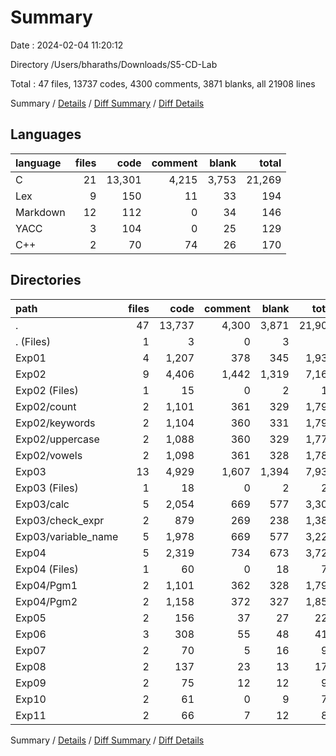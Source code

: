 # Summary

Date : 2024-02-04 11:20:12

Directory /Users/bharaths/Downloads/S5-CD-Lab

Total : 47 files,  13737 codes, 4300 comments, 3871 blanks, all 21908 lines

Summary / [Details](details.md) / [Diff Summary](diff.md) / [Diff Details](diff-details.md)

## Languages
| language | files | code | comment | blank | total |
| :--- | ---: | ---: | ---: | ---: | ---: |
| C | 21 | 13,301 | 4,215 | 3,753 | 21,269 |
| Lex | 9 | 150 | 11 | 33 | 194 |
| Markdown | 12 | 112 | 0 | 34 | 146 |
| YACC | 3 | 104 | 0 | 25 | 129 |
| C++ | 2 | 70 | 74 | 26 | 170 |

## Directories
| path | files | code | comment | blank | total |
| :--- | ---: | ---: | ---: | ---: | ---: |
| . | 47 | 13,737 | 4,300 | 3,871 | 21,908 |
| . (Files) | 1 | 3 | 0 | 3 | 6 |
| Exp01 | 4 | 1,207 | 378 | 345 | 1,930 |
| Exp02 | 9 | 4,406 | 1,442 | 1,319 | 7,167 |
| Exp02 (Files) | 1 | 15 | 0 | 2 | 17 |
| Exp02/count | 2 | 1,101 | 361 | 329 | 1,791 |
| Exp02/keywords | 2 | 1,104 | 360 | 331 | 1,795 |
| Exp02/uppercase | 2 | 1,088 | 360 | 329 | 1,777 |
| Exp02/vowels | 2 | 1,098 | 361 | 328 | 1,787 |
| Exp03 | 13 | 4,929 | 1,607 | 1,394 | 7,930 |
| Exp03 (Files) | 1 | 18 | 0 | 2 | 20 |
| Exp03/calc | 5 | 2,054 | 669 | 577 | 3,300 |
| Exp03/check_expr | 2 | 879 | 269 | 238 | 1,386 |
| Exp03/variable_name | 5 | 1,978 | 669 | 577 | 3,224 |
| Exp04 | 5 | 2,319 | 734 | 673 | 3,726 |
| Exp04 (Files) | 1 | 60 | 0 | 18 | 78 |
| Exp04/Pgm1 | 2 | 1,101 | 362 | 328 | 1,791 |
| Exp04/Pgm2 | 2 | 1,158 | 372 | 327 | 1,857 |
| Exp05 | 2 | 156 | 37 | 27 | 220 |
| Exp06 | 3 | 308 | 55 | 48 | 411 |
| Exp07 | 2 | 70 | 5 | 16 | 91 |
| Exp08 | 2 | 137 | 23 | 13 | 173 |
| Exp09 | 2 | 75 | 12 | 12 | 99 |
| Exp10 | 2 | 61 | 0 | 9 | 70 |
| Exp11 | 2 | 66 | 7 | 12 | 85 |

Summary / [Details](details.md) / [Diff Summary](diff.md) / [Diff Details](diff-details.md)
